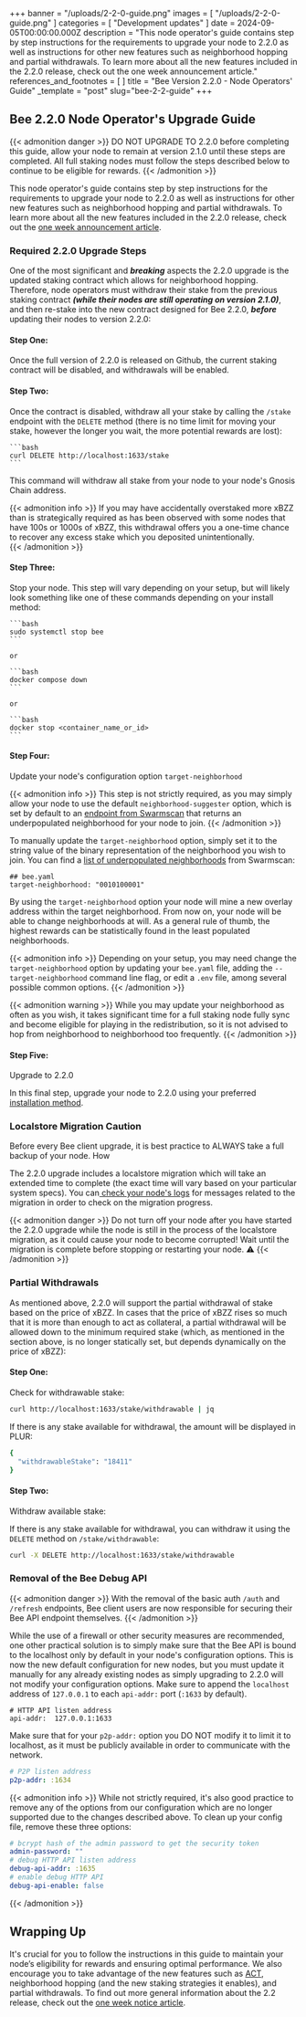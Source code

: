 +++
banner = "/uploads/2-2-0-guide.png"
images = [ "/uploads/2-2-0-guide.png" ]
categories = [ "Development updates" ]
date = 2024-09-05T00:00:00.000Z
description = "This node operator's guide contains step by step instructions for the requirements to upgrade your node to 2.2.0 as well as instructions for other new features such as neighborhood hopping and partial withdrawals. To learn more about all the new features included in the 2.2.0 release, check out the one week announcement article."
references_and_footnotes = [ ]
title = "Bee Version 2.2.0 - Node Operators' Guide"
_template = "post"
slug="bee-2-2-guide"
+++


## Bee 2.2.0 Node Operator's Upgrade Guide 

{{< admonition danger >}}
DO NOT UPGRADE TO 2.2.0 before completing this guide, allow your node to remain at version 2.1.0 until these steps are completed. All full staking nodes must follow the steps described below to continue to be eligible for rewards.
{{< /admonition >}}

This node operator's guide contains step by step instructions for the requirements to upgrade your node to 2.2.0 as well as instructions for other new features such as neighborhood hopping and partial withdrawals. To learn more about all the new features included in the 2.2.0 release, check out the [one week announcement article](https://blog.ethswarm.org/foundation/2024/bee-2-2-pre-release/).


### Required 2.2.0 Upgrade Steps 

One of the most significant and ***breaking*** aspects the 2.2.0 upgrade is the updated staking contract which allows for neighborhood hopping. Therefore, node operators must withdraw their stake from the previous staking contract ***(while their nodes are still operating on version 2.1.0)***, and then re-stake into the new contract designed for Bee 2.2.0, ***before*** updating their nodes to version 2.2.0:

#### Step One:

Once the full version of 2.2.0 is released on Github, the current staking contract will be disabled, and withdrawals will be enabled.

#### Step Two:

Once the contract is disabled, withdraw all your stake by calling the `/stake` endpoint with the `DELETE` method (there is no time limit for moving your stake, however the longer you wait, the more potential rewards are lost):

    ```bash
    curl DELETE http://localhost:1633/stake
    ```
This command will withdraw all stake from your node to your node's Gnosis Chain address. 

{{< admonition info >}}
If you may have accidentally overstaked more xBZZ than is strategically required as has been observed with some nodes that have 100s or 1000s of xBZZ, this withdrawal offers you a one-time chance to recover any excess stake which you deposited unintentionally.  
{{< /admonition >}}

#### Step Three:

Stop your node. This step will vary depending on your setup, but will likely look something like one of these commands depending on your install method:

    ```bash
    sudo systemctl stop bee
    ```
    
    or 
    
    ```bash
    docker compose down
    ```
    
    or
    
    ```bash
    docker stop <container_name_or_id>
    ```

#### Step Four:

Update your node's configuration option `target-neighborhood`


{{< admonition info >}}
This step is not strictly required, as you may simply allow your node to use the default `neighborhood-suggester` option, which is set by default to an [endpoint from Swarmscan](https://api.swarmscan.io/v1/network/neighborhoods/suggestion) that returns an underpopulated neighborhood for your node to join. 
{{< /admonition >}}



To manually update the `target-neighborhood` option, simply set it to the string value of the binary representation of the neighborhood you wish to join. You can find a [list of underpopulated neighborhoods](https://swarmscan.io/neighborhoods) from Swarmscan:

```bash=
## bee.yaml
target-neighborhood: "0010100001"
```


By using the `target-neighborhood` option your node will mine a new overlay address within the target neighborhood. From now on, your node will be able to change neighborhoods at will. As a general rule of thumb, the highest rewards can be statistically found in the least populated neighborhoods. 
    
{{< admonition info >}}
Depending on your setup, you may need change the `target-neighborhood` option by updating your `bee.yaml` file, adding the `--target-neighborhood` command line flag, or edit a `.env` file, among several possible common options. 
{{< /admonition >}}


{{< admonition warning >}}
While you may update your neighborhood as often as you wish, it takes significant time for a full staking node fully sync and become eligible for playing in the redistribution, so it is not advised to hop from neighborhood to neighborhood too frequently.
{{< /admonition >}}

#### Step Five:

Upgrade to 2.2.0 

In this final step, upgrade your node to 2.2.0 using your preferred [installation method](https://docs.ethswarm.org/docs/bee/installation/install).  

### Localstore Migration Caution

Before every Bee client upgrade, it is best practice to ALWAYS take a full backup of your node. How

The 2.2.0 upgrade includes a localstore migration which will take an extended time to complete (the exact time will vary based on your particular system specs). You can[ check your node's logs](https://docs.ethswarm.org/docs/bee/working-with-bee/logs-and-files) for messages related to the migration in order to check on the migration progress.



{{< admonition danger >}}
Do not turn off your node after you have started the 2.2.0 upgrade while the node is still in the process of the localstore migration, as it could cause your node to become corrupted! Wait until the migration is complete before stopping or restarting your node. ⚠️
{{< /admonition >}}

### Partial Withdrawals

As mentioned above, 2.2.0 will support the partial withdrawal of stake based on the price of xBZZ. In cases that the price of xBZZ rises so much that it is more than enough to act as collateral, a partial withdrawal will be allowed down to the minimum required stake (which, as mentioned in the section above, is no longer statically set, but depends dynamically on the price of xBZZ):

#### Step One:

Check for withdrawable stake:

```bash
curl http://localhost:1633/stake/withdrawable | jq
```
If there is any stake available for withdrawal, the amount will be displayed in PLUR:

```bash
{
  "withdrawableStake": "18411"
}
```

#### Step Two:

Withdraw available stake:

If there is any stake available for withdrawal, you can withdraw it using the `DELETE` method on `/stake/withdrawable`:

```bash
curl -X DELETE http://localhost:1633/stake/withdrawable
```



### Removal of the Bee Debug API

{{< admonition danger >}}
With the removal of the basic auth `/auth` and `/refresh` endpoints, Bee client users are now responsible for securing their Bee API endpoint themselves. 
{{< /admonition >}}

While the use of a firewall or other security measures are recommended, one other practical solution is to simply make sure that the Bee API is bound to the localhost only by default in your node's configuration options. This is now the new default configuration for new nodes, but you must update it manually for any already existing nodes as simply upgrading to 2.2.0 will not modify your configuration options. Make sure to append the `localhost` address of `127.0.0.1` to each `api-addr:` port (`:1633` by default).

```yaml=
# HTTP API listen address
api-addr:  127.0.0.1:1633
```

Make sure that for your `p2p-addr:` option you DO NOT modify it to limit it to localhost, as it must be publicly available in order to communicate with the network.

```yaml
# P2P listen address
p2p-addr: :1634
```

{{< admonition info >}}
While not strictly required, it's also good practice to remove any of the options from our configuration which are no longer supported due to the changes described above. To clean up your config file, remove these three options:

```yaml
# bcrypt hash of the admin password to get the security token
admin-password: ""
# debug HTTP API listen address
debug-api-addr: :1635
# enable debug HTTP API
debug-api-enable: false
```
{{< /admonition >}}


## Wrapping Up

It's crucial for you to follow the instructions in this guide to maintain your node’s eligibility for rewards and ensuring optimal performance. We also encourage you to take advantage of the new features such as [ACT](https://docs.ethswarm.org/docs/develop/tools-and-features/act), neighborhood hopping (and the new staking strategies it enables), and partial withdrawals. To find out more general information about the 2.2 release, check out the [one week notice article](https://blog.ethswarm.org/foundation/2024/bee-2-2-pre-release/).